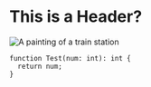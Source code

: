 # This is a Header?

![A painting of a train station](https://smarthistory.org/wp-content/uploads/2016/02/24444010465_bc72fe7bc8_k.jpg)

```
function Test(num: int): int {
  return num;
}
```
